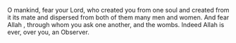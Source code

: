 O mankind, fear your Lord, who created you from one soul and created from it its mate and dispersed from both of them many men and women. And fear Allah , through whom you ask one another, and the wombs. Indeed Allah is ever, over you, an Observer.